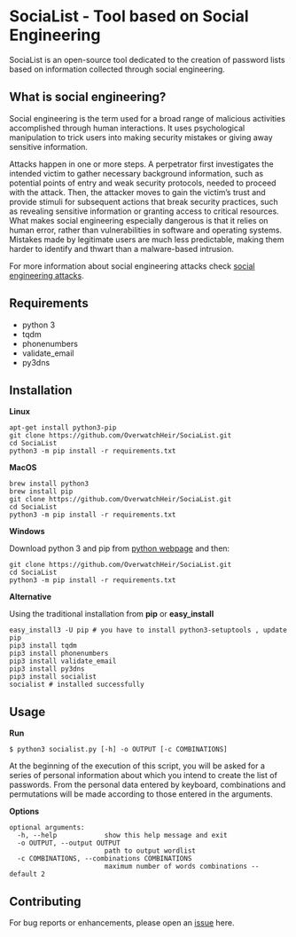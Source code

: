 # SociaList - Tool based on Social Engineering

SociaList is an open-source tool dedicated to the creation of password lists based on information 
collected through social engineering.

What is social engineering?
---------------------------

Social engineering is the term used for a broad range of malicious activities accomplished through human interactions. It uses psychological manipulation to trick users into making security mistakes or giving away sensitive information.

Attacks happen in one or more steps. A perpetrator first investigates the intended victim to gather necessary background information, such as potential points of entry and weak security protocols, needed to proceed with the attack. Then, the attacker moves to gain the victim’s trust and provide stimuli for subsequent actions that break security practices, such as revealing sensitive information or granting access to critical resources. What makes social engineering especially dangerous is that it relies on human error, rather than vulnerabilities in software and operating systems. Mistakes made by legitimate users are much less predictable, making them harder to identify and thwart than a malware-based intrusion.

For more information about social engineering attacks check [social engineering attacks].

Requirements
-------------------
  - python 3
  - tqdm
  - phonenumbers
  - validate_email
  - py3dns
  
Installation
-------------

**Linux**

 ```
 apt-get install python3-pip
 git clone https://github.com/OverwatchHeir/SociaList.git
 cd SociaList
 python3 -m pip install -r requirements.txt
 ```
 
**MacOS**
 ```
 brew install python3
 brew install pip
 git clone https://github.com/OverwatchHeir/SociaList.git
 cd SociaList
 python3 -m pip install -r requirements.txt
 ```
 **Windows**
 
 Download python 3 and pip from [python webpage] and then: 
 ```
 git clone https://github.com/OverwatchHeir/SociaList.git
 cd SociaList
 python3 -m pip install -r requirements.txt
 ```
 **Alternative**
 
 Using the traditional installation from **pip** or **easy_install**
 ```
 easy_install3 -U pip # you have to install python3-setuptools , update pip
 pip3 install tqdm
 pip3 install phonenumbers
 pip3 install validate_email
 pip3 install py3dns
 pip3 install socialist
 socialist # installed successfully
 ```
Usage
---------

**Run**

```$ python3 socialist.py [-h] -o OUTPUT [-c COMBINATIONS]```

At the beginning of the execution of this script, you will be asked for a series of personal information about which you intend to create the list of passwords. From the personal data entered by keyboard, combinations and permutations will be made according to those entered in the arguments.
 
**Options**
```
optional arguments:
  -h, --help            show this help message and exit
  -o OUTPUT, --output OUTPUT
                        path to output wordlist
  -c COMBINATIONS, --combinations COMBINATIONS
                        maximum number of words combinations -- default 2
```

Contributing
---------------

For bug reports or enhancements, please open an [issue] here.

[social engineering attacks]: https://www.incapsula.com/web-application-security/social-engineering-attack.html
[issue]: https://github.com/OverwatchHeir/SociaList/issues
[python webpage]: https://www.python.org/


